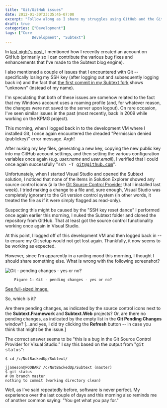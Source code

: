 ```yaml
---
title: "Git/GitHub issues"
date: 2012-01-30T23:35:45-07:00
excerpt: "Follow along as I share my struggles using GitHub and the Git version control system."
draft: true
categories: ["Development"]
tags: ["Core 
			Development", "Subtext"]
---
```


In
[last night's post](/blog/jjameson/2012/01/30/building-technologytoolbox-com-part-18), I mentioned how I recently created an account on GitHub
(primarily so I can contribute the various bug fixes and enhancements that I've
made to the Subtext blog engine).

I also mentioned a couple of issues that I encountered with Git -- specifically
losing my SSH key (after logging out and subsequently logging back in) and the
fact that
[the first commit in my Subtext fork](https://github.com/jeremy-jameson/Subtext/commit/462934a87bd12649582f334545d3586b3c9f93a2) shows "unknown" (instead of my name).

I'm speculating that both of these issues are somehow related to the fact
that my Windows account uses a roaming profile (and, for whatever reason, the
changes were not saved to the server upon logout). On rare occasion, I've seen
similar issues in the past (most recently, back in 2009 while working on the
KPMG project).

This morning, when I logged back in to the development VM where I installed
Git, I once again encountered the dreaded "Permission
denied (publickey)" error message. Argh!

After nuking my key files, generating a new key, copying the new public key
into my GitHub account settings, and then setting the various configuration
variables once again (e.g. <var>user.name</var> and <var>user.email</var>),
I verified that I could once again successfully "<kbd>ssh -T git@github.com</kbd>".

Unfortunately, when I started Visual Studio and opened the Subtext solution,
I noticed that none of the items in Solution Explorer showed any source control
icons (à la the
[Git Source Control Provider](http://visualstudiogallery.msdn.microsoft.com/63a7e40d-4d71-4fbb-a23b-d262124b8f4c) that I installed last week). I tried making
a change to a file and, sure enough, Visual Studio was completely ignorant to
the Git version control system (in other words, it treated the file as if it
were simply flagged as read-only).

Suspecting this might be caused by the "SSH key reset dance" I performed
once again earlier this morning, I nuked the Subtext folder and cloned the repository
from GitHub. That at least got the source control functionality working once
again in Visual Studio.

At this point, I logged off of this development VM and then logged back in
-- to ensure my Git setup would not get lost again. Thankfully, it now seems
to be working as expected.

However, since I'm apparently in a ranting mood this morning, I thought I
should share something else. What is wrong with the following screenshot?

![Git - pending changes - yes or no?](https://www.technologytoolbox.com/blog/images/www_technologytoolbox_com/blog/jjameson/7/r_Git%20-%20Pending%20changes%20-%20yes%20or%20no.png)

    	Figure 1: Git - pending changes - yes or no?

[See full-sized image.](/blog/images/www_technologytoolbox_com/blog/jjameson/7/o_Git%20-%20Pending%20changes%20-%20yes%20or%20no.png)

So, which is it?

Are there pending changes, as indicated by the source control icons next
to the **Subtext.Framework** and **Subtext.Web** projects?
Or, are there no pending changes, as indicated by the empty list in the
**Git Pending Changes** window? [...and yes, I did try clicking
the **Refresh** button -- in case you think that might be the issue.]

The correct answer seems to be "this is a bug in the Git Source Control Provider
for Visual Studio." I say this based on the output from "<kbd>git status</kbd>":

```
$ cd /c/NotBackedUp/Subtext/

jjameson@FOOBAR7 /c/NotBackedUp/Subtext (master)
$ git status
# On branch master
nothing to commit (working directory clean)
```

Well, as I've said repeatedly before, software is never perfect. My experience
over the last couple of days and this morning also reminds me of another common
saying: "You get what you pay for."

